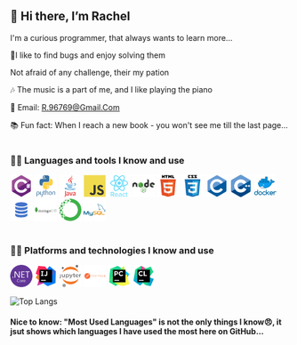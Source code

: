 ## 👋 Hi there, I’m Rachel

I'm a curious programmer, that always wants to learn more...

🐞I like to find bugs and enjoy solving them

Not afraid of any challenge, their my pation

🎶 The music is a part of me, and I like playing the piano

📧 Email: R.96769@Gmail.Com

📚 Fun fact: When I reach a new book - you won't see me till the last page...

#

### 👩‍💻  Languages and tools I know and use
<code><img height="40" src="https://github.com/devicons/devicon/blob/master/icons/csharp/csharp-original.svg"></code>
<code><img height="40" src="https://github.com/devicons/devicon/blob/master/icons/python/python-original-wordmark.svg"></code>
<code><img height="40" src="https://github.com/devicons/devicon/blob/master/icons/java/java-original-wordmark.svg"></code>
<code><img height="40" src="https://github.com/devicons/devicon/blob/master/icons/javascript/javascript-original.svg"></code>
<code><img height="40" src="https://github.com/devicons/devicon/blob/master/icons/react/react-original-wordmark.svg"></code>
<code><img height="40" src="https://github.com/devicons/devicon/blob/master/icons/nodejs/nodejs-original-wordmark.svg"></code>
<code><img height="40" src="https://github.com/devicons/devicon/blob/master/icons/html5/html5-original-wordmark.svg"></code>
<code><img height="40" src="https://github.com/devicons/devicon/blob/master/icons/css3/css3-original-wordmark.svg"></code>
<code><img height="40" src="https://github.com/devicons/devicon/blob/master/icons/c/c-original.svg"></code>
<code><img height="40" src="https://github.com/devicons/devicon/blob/master/icons/cplusplus/cplusplus-original.svg"></code>
<code><img height="40" src="https://raw.githubusercontent.com/github/explore/80688e429a7d4ef2fca1e82350fe8e3517d3494d/topics/docker/docker.png"></code>
<code><img height="40" src="https://raw.githubusercontent.com/github/explore/80688e429a7d4ef2fca1e82350fe8e3517d3494d/topics/sql/sql.png"></code>
<code><img height="40" src="https://raw.githubusercontent.com/github/explore/80688e429a7d4ef2fca1e82350fe8e3517d3494d/topics/mongodb/mongodb.png"></code>
<code><img height="40" src="https://github.com/devicons/devicon/blob/master/icons/anaconda/anaconda-original.svg"></code>
<code><img height="40" src="https://github.com/devicons/devicon/blob/master/icons/mysql/mysql-original-wordmark.svg"></code>

#

### 👩‍💻  Platforms and technologies I know and use
<code><img height="40" src="https://github.com/devicons/devicon/blob/master/icons/dotnetcore/dotnetcore-original.svg"></code>
<code><img height="40" src="https://github.com/devicons/devicon/blob/master/icons/intellij/intellij-original.svg"></code>
<code><img height="40" src="https://github.com/devicons/devicon/blob/master/icons/jupyter/jupyter-original-wordmark.svg"></code>
<code><img height="40" src="https://github.com/devicons/devicon/blob/master/icons/postman/postman-original-wordmark.svg"></code>
<code><img height="40" src="https://github.com/devicons/devicon/blob/master/icons/pycharm/pycharm-original.svg"></code>
<code><img height="40" src="https://github.com/devicons/devicon/blob/master/icons/clion/clion-original.svg"></code>

![Top Langs](https://github-readme-stats.vercel.app/api/top-langs/?username=RacheliWiner&theme=radical&layout=compact)

#### Nice to know: "Most Used Languages" is not the only things I know😠, it jsut shows which languages I have used the most here on GitHub...
